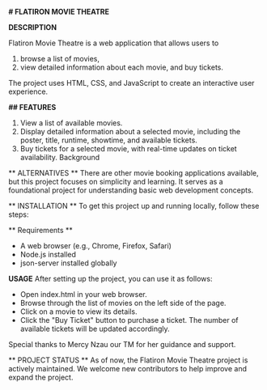 

**#  FLATIRON MOVIE THEATRE**



**DESCRIPTION**


Flatiron Movie Theatre is a web application that allows users to 
1. browse a list of movies,
2. view detailed information about each movie, and buy tickets.

 The project uses HTML, CSS, and JavaScript to create an interactive user experience.

**## FEATURES**
1. View a list of available movies.
2. Display detailed information about a selected movie, including the poster, title, runtime, showtime, and available tickets.
3. Buy tickets for a selected movie, with real-time updates on ticket availability.
Background


** ALTERNATIVES **
There are other movie booking applications available, but this project focuses on simplicity and learning. It serves as a foundational project for understanding basic web development concepts.



** INSTALLATION **
To get this project up and running locally, follow these steps:

 ** Requirements **
- A web browser (e.g., Chrome, Firefox, Safari)
- Node.js installed
- json-server installed globally

**USAGE**
After setting up the project, you can use it as follows:

- Open index.html in your web browser.
- Browse through the list of movies on the left side of the page.
- Click on a movie to view its details.
 - Click the "Buy Ticket" button to purchase a ticket. The number of available tickets will be updated accordingly.




Special thanks to Mercy Nzau our TM for her  guidance and support.



** PROJECT STATUS **
As of now, the Flatiron Movie Theatre project is actively maintained. We welcome new contributors to help improve and expand the project.
